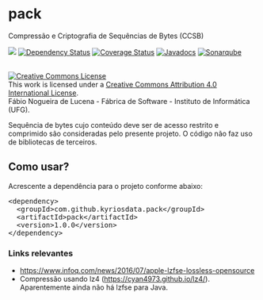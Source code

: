 # pack
Compressão e Criptografia de Sequências de Bytes (CCSB)

[<img src="https://api.travis-ci.org/kyriosdata/pack.svg?branch=master">](https://travis-ci.org/kyriosdata/pack)
[![Dependency Status](https://www.versioneye.com/user/projects/58162079cd069a34c00a2d36/badge.svg?style=flat-square)](https://www.versioneye.com/user/projects/58162079cd069a34c00a2d36)
[![Coverage Status](https://coveralls.io/repos/github/kyriosdata/pack/badge.svg?branch=master)](https://coveralls.io/github/kyriosdata/pack?branch=master)
[![Javadocs](http://javadoc.io/badge/com.github.kyriosdata.pack/pack.svg)](http://javadoc.io/doc/com.github.kyriosdata.pack/pack)
[![Sonarqube](https://sonarqube.com/api/badges/gate?key=com.github.kyriosdata.pack%3Apack)](https://sonarqube.com/dashboard?id=com.github.kyriosdata.pack%3Apack)

<br />
<a rel="license" href="http://creativecommons.org/licenses/by/4.0/"><img alt="Creative Commons License" style="border-width:0" src="https://i.creativecommons.org/l/by/4.0/88x31.png" /></a><br />This work is licensed under a <a rel="license" href="http://creativecommons.org/licenses/by/4.0/">Creative Commons Attribution 4.0 International License</a>. 
<br />Fábio Nogueira de Lucena - Fábrica de Software - Instituto de Informática (UFG).

Sequência de bytes cujo conteúdo deve ser de acesso restrito e comprimido são consideradas pelo presente projeto. O código não faz uso de bibliotecas de terceiros. 

## Como usar?

Acrescente a dependência para o projeto conforme abaixo:

<pre>
&lt;dependency&gt;
  &lt;groupId&gt;com.github.kyriosdata.pack&lt;/groupId&gt;
  &lt;artifactId&gt;pack&lt;/artifactId&gt;
  &lt;version&gt;1.0.0&lt;/version&gt;
&lt;/dependency&gt;
</pre>

### Links relevantes
- https://www.infoq.com/news/2016/07/apple-lzfse-lossless-opensource 
- Compressão usando lz4 (https://cyan4973.github.io/lz4/). Aparentemente ainda não há lzfse para Java.
